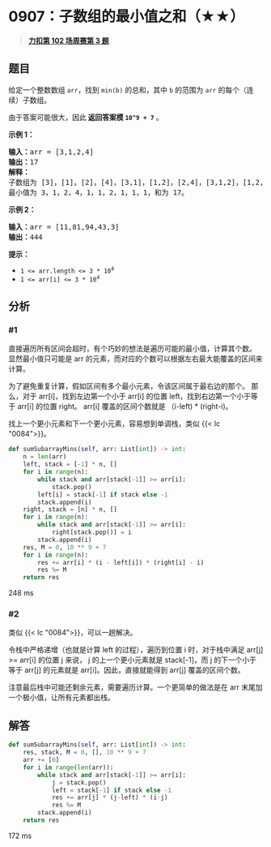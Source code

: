 # 0907：子数组的最小值之和（★★）


> <u>**[力扣第 102 场周赛第 3 题](https://leetcode.cn/problems/sum-of-subarray-minimums/)**</u>

## 题目

<p>给定一个整数数组 <code>arr</code>，找到 <code>min(b)</code> 的总和，其中 <code>b</code> 的范围为 <code>arr</code> 的每个（连续）子数组。</p>

<p>由于答案可能很大，因此<strong> 返回答案模 <code>10^9 + 7</code></strong> 。</p>



<p><strong>示例 1：</strong></p>

<pre>
<strong>输入：</strong>arr = [3,1,2,4]
<strong>输出：</strong>17
<strong>解释：
</strong>子数组为<strong> </strong>[3]，[1]，[2]，[4]，[3,1]，[1,2]，[2,4]，[3,1,2]，[1,2,4]，[3,1,2,4]。
最小值为 3，1，2，4，1，1，2，1，1，1，和为 17。</pre>

<p><strong>示例 2：</strong></p>

<pre>
<strong>输入：</strong>arr = [11,81,94,43,3]
<strong>输出：</strong>444
</pre>



<p><strong>提示：</strong></p>

<ul>
<li><code>1 <= arr.length <= 3 * 10<sup>4</sup></code></li>
<li><code>1 <= arr[i] <= 3 * 10<sup>4</sup></code></li>
</ul>




## 分析

### #1

直接遍历所有区间会超时，有个巧妙的想法是遍历可能的最小值，计算其个数。
显然最小值只可能是 arr 的元素，而对应的个数可以根据左右最大能覆盖的区间来计算。

为了避免重复计算，假如区间有多个最小元素，令该区间属于最右边的那个。
那么，对于 arr[i]，找到左边第一个小于 arr[i] 的位置 left，找到右边第一个小于等于 arr[i] 的位置 right。
arr[i] 覆盖的区间个数就是 （i-left) * (right-i)。

找上一个更小元素和下一个更小元素，容易想到单调栈，类似 {{< lc "0084">}}。

```python
def sumSubarrayMins(self, arr: List[int]) -> int:
	n = len(arr)
	left, stack = [-1] * n, []
	for i in range(n):
		while stack and arr[stack[-1]] >= arr[i]:
			stack.pop()
		left[i] = stack[-1] if stack else -1
		stack.append(i)
	right, stack = [n] * n, []
	for i in range(n):
		while stack and arr[stack[-1]] >= arr[i]:
			right[stack.pop()] = i
		stack.append(i)
	res, M = 0, 10 ** 9 + 7
	for i in range(n):
		res += arr[i] * (i - left[i]) * (right[i] - i)
		res %= M
	return res
```

248 ms

### #2

类似 {{< lc "0084">}}，可以一趟解决。

令栈中严格递增（也就是计算 left 的过程），遍历到位置 i 时，对于栈中满足 arr[j] >= arr[i] 的位置 j 来说，
j 的上一个更小元素就是 stack[-1]，而 j 的下一个小于等于 arr[j] 的元素就是 arr[i]。因此，直接就能得到 arr[j] 覆盖的区间个数。

注意最后栈中可能还剩余元素，需要遍历计算。一个更简单的做法是在 arr 末尾加一个极小值，让所有元素都出栈。

## 解答

```python
def sumSubarrayMins(self, arr: List[int]) -> int:
	res, stack, M = 0, [], 10 ** 9 + 7
	arr += [0]
	for i in range(len(arr)):
		while stack and arr[stack[-1]] >= arr[i]:
			j = stack.pop()
			left = stack[-1] if stack else -1
			res += arr[j] * (j-left) * (i-j)
			res %= M
		stack.append(i)
	return res
```

172 ms

